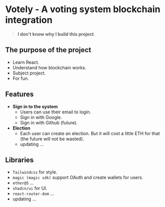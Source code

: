 # Votely - A voting system blockchain integration

> **I don't know why I build this project**.

## **The purpose of the project**
- Learn React.
- Understand how blockchain works.
- Subject project.
- For fun.
## **Features**
- **Sign in to the system**
  - Users can use their email to login.
  - Sign in with Google.
  - Sign in with Github (future).
- **Election**
  - Each user can create an election. But it will cost a little ETH for that (the future will not be wasted).
  - updating ...
## **Libraries**
  - `Tailwindcss` for style.
  - `magic (magic sdk)` support OAuth and create wallets for users.
  - `ether@5` ...
  - `shadcn/ui` for UI.
  - `react-router-dom` ...
  - updating ...
